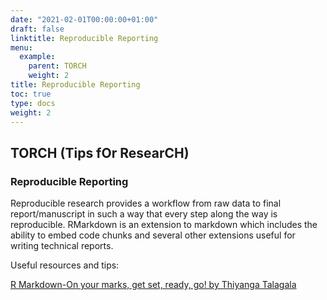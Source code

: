 ```yaml
---
date: "2021-02-01T00:00:00+01:00"
draft: false
linktitle: Reproducible Reporting
menu:
  example:
    parent: TORCH 
    weight: 2
title: Reproducible Reporting
toc: true
type: docs
weight: 2
---
```


## TORCH (Tips fOr ResearCH)



### Reproducible Reporting 

Reproducible research provides a workflow from raw data to final report/manuscript in such a way that every step along the way is reproducible. RMarkdown is an extension to markdown which includes the ability to embed code chunks and several other extensions useful for writing technical reports.

Useful resources and tips:

[R Markdown-On your marks, get set, ready, go! by Thiyanga Talagala](https://talks-thiyanga.netlify.app/rmarkdown_rladies/rmarkdownrladies_tst#1)


